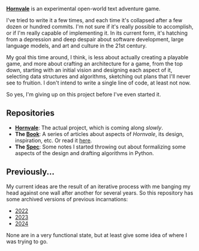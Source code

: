 [**Hornvale**](https://github.com/hornvale/hornvale) is an experimental open-world text adventure game.

I've tried to write it a few times, and each time it's collapsed after a few dozen or hundred commits. I'm not sure if it's really possible to accomplish, or if I'm really capable of implementing it. In its current form, it's hatching from a depression and deep despair about software development, large language models, and art and culture in the 21st century.

My goal this time around, I think, is less about actually creating a playable game, and more about crafting an architecture for a game, from the top down, starting with an initial vision and designing each aspect of it, selecting data structures and algorithms, sketching out plans that I'll never see to fruition. I don't intend to write a single line of code, at least not now.

So yes, I'm giving up on this project before I've even started it.

## Repositories

- **[Hornvale](https://github.com/hornvale/hornvale/)**: The actual project, which is coming along _slowly_.
- **The [Book](https://github.com/hornvale/book/)**: A series of articles about aspects of _Hornvale_, its design, inspiration, etc. Or read it [here](https://hornvale.github.io/book/).
- **The [Spec](https://github.com/hornvale/spec/)**: Some notes I started throwing out about formalizing some aspects of the design and drafting algorithms in Python.

## Previously...

My current ideas are the result of an iterative process with me banging my head against one wall after another for several years. So this repository has some archived versions of previous incarnations:
- [2022](https://github.com/hornvale/hornvale-2022)
- [2023](https://github.com/hornvale/hornvale-2023)
- [2024](https://github.com/hornvale/hornvale-2024)

None are in a very functional state, but at least give some idea of where I was trying to go.
